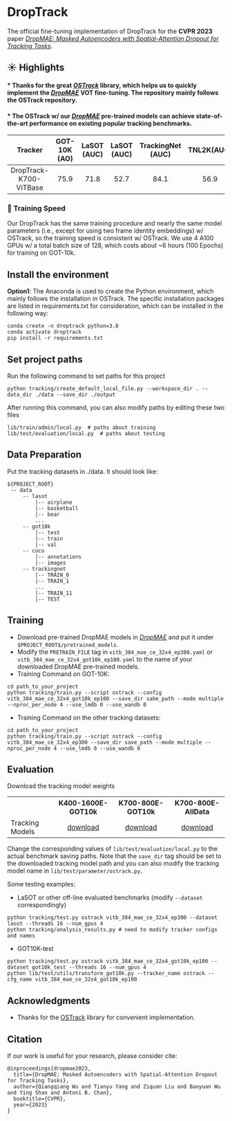 # DropTrack
The official fine-tuning implementation of DropTrack for the **CVPR 2023** paper [_DropMAE: Masked Autoencoders with Spatial-Attention Dropout for Tracking Tasks_](https://arxiv.org/pdf/2304.00571.pdf).


## :sunny: Highlights

#### * Thanks for the great [_OSTrack_](https://github.com/botaoye/OSTrack) library, which helps us to quickly implement the [_DropMAE_](https://github.com/jimmy-dq/DropMAE) VOT fine-tuning. The repository mainly follows the OSTrack repository.

#### * The OSTrack w/ our [_DropMAE_](https://github.com/jimmy-dq/DropMAE) pre-trained models can achieve state-of-the-art performance on existing popular tracking benchmarks.

| Tracker     | GOT-10K (AO) | LaSOT (AUC) | LaSOT (AUC) | TrackingNet (AUC) | TNL2K(AUC) |
|:-----------:|:------------:|:-----------:|:-----------:|:-----------------:|:-----------:|
| DropTrack-K700-ViTBase | 75.9         | 71.8        | 52.7        | 84.1              | 56.9        |


### :star2: Training Speed
Our DropTrack has the same training procedure and nearly the same model parameters (i.e., except for using two frame identity embeddings) w/ OSTrack, so the training speed is consistent w/ OSTrack. We use 4 A100 GPUs w/ a total batch size of 128, which costs about ~6 hours (100 Epochs) for training on GOT-10k.

## Install the environment
**Option1**: The Anaconda is used to create the Python environment, which mainly follows the installation in OSTrack. The specific installation packages are listed in requirements.txt for consideration, which can be installed in the following way:
```
conda create -n droptrack python=3.8
conda activate droptrack
pip install -r requirements.txt
```

## Set project paths
Run the following command to set paths for this project
```
python tracking/create_default_local_file.py --workspace_dir . --data_dir ./data --save_dir ./output
```
After running this command, you can also modify paths by editing these two files
```
lib/train/admin/local.py  # paths about training
lib/test/evaluation/local.py  # paths about testing
```




## Data Preparation
Put the tracking datasets in ./data. It should look like:
   ```
   ${PROJECT_ROOT}
    -- data
        -- lasot
            |-- airplane
            |-- basketball
            |-- bear
            ...
        -- got10k
            |-- test
            |-- train
            |-- val
        -- coco
            |-- annotations
            |-- images
        -- trackingnet
            |-- TRAIN_0
            |-- TRAIN_1
            ...
            |-- TRAIN_11
            |-- TEST
   ```


## Training
* Download pre-trained DropMAE models in [_DropMAE_](https://github.com/jimmy-dq/DropMAE) and put it under `$PROJECT_ROOT$/pretrained_models`. 
* Modify the ```PRETRAIN_FILE``` tag in ```vitb_384_mae_ce_32x4_ep300.yaml``` or ```vitb_384_mae_ce_32x4_got10k_ep100.yaml``` to the name of your downloaded DropMAE pre-trained models. 
* Training Command on GOT-10K:
```
cd path_to_your_project
python tracking/train.py --script ostrack --config vitb_384_mae_ce_32x4_got10k_ep100 --save_dir sabe_path --mode multiple --nproc_per_node 4 --use_lmdb 0 --use_wandb 0
```
* Training Command on the other tracking datasets:
```
cd path_to_your_project
python tracking/train.py --script ostrack --config vitb_384_mae_ce_32x4_ep300 --save_dir save_path --mode multiple --nproc_per_node 4 --use_lmdb 0 --use_wandb 0
```



## Evaluation
Download the tracking model weights
<table><tbody>
<!-- START TABLE -->
<!-- TABLE HEADER -->
<th valign="bottom"></th>
<th valign="bottom">K400-1600E-GOT10k</th>
<th valign="bottom">K700-800E-GOT10k</th>
<th valign="bottom">K700-800E-AllData</th>
<!-- TABLE BODY -->
<tr><td align="left">Tracking Models</td>
<td align="center"><a href="https://drive.google.com/file/d/1AHNr7dJ1B53CR8WigV26amEoFJLTtu7v/view?usp=sharing">download</a></td>
<td align="center"><a href="https://drive.google.com/file/d/1OMYfyvkpxf7DVS7wYLUGmXPydS9TkskT/view?usp=sharing">download</a></td>
<td align="center"><a href="https://drive.google.com/file/d/1l0YSK0QLPGVIGiNXwlaWp5uhIkJawJqh/view?usp=sharing">download</a></td>
</tbody></table>

Change the corresponding values of `lib/test/evaluation/local.py` to the actual benchmark saving paths. Note that the ```save_dir``` tag should be set to the downloaded tracking model path and you can also modify the tracking model name in ```lib/test/parameter/ostrack.py```.

Some testing examples:
- LaSOT or other off-line evaluated benchmarks (modify `--dataset` correspondingly)
```
python tracking/test.py ostrack vitb_384_mae_ce_32x4_ep300 --dataset lasot --threads 16 --num_gpus 4
python tracking/analysis_results.py # need to modify tracker configs and names
```
- GOT10K-test
```
python tracking/test.py ostrack vitb_384_mae_ce_32x4_got10k_ep100 --dataset got10k_test --threads 16 --num_gpus 4
python lib/test/utils/transform_got10k.py --tracker_name ostrack --cfg_name vitb_384_mae_ce_32x4_got10k_ep100
```


## Acknowledgments
* Thanks for the [OSTrack](https://github.com/botaoye/OSTrack) library for convenient implementation.


## Citation
If our work is useful for your research, please consider cite:

```
@inproceedings{dropmae2023,
  title={DropMAE: Masked Autoencoders with Spatial-Attention Dropout for Tracking Tasks},
  author={Qiangqiang Wu and Tianyu Yang and Ziquan Liu and Baoyuan Wu and Ying Shan and Antoni B. Chan},
  booktitle={CVPR},
  year={2023}
}
```
